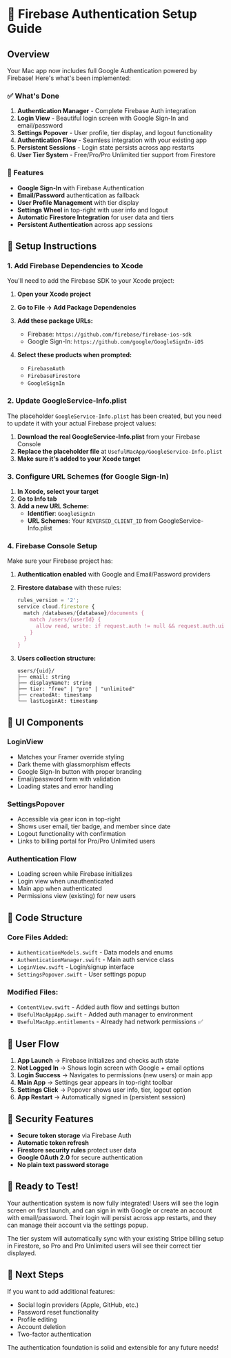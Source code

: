 # 🔐 Firebase Authentication Setup Guide

## Overview

Your Mac app now includes full Google Authentication powered by Firebase! Here's what's been implemented:

### ✅ What's Done

1. **Authentication Manager** - Complete Firebase Auth integration
2. **Login View** - Beautiful login screen with Google Sign-In and email/password
3. **Settings Popover** - User profile, tier display, and logout functionality  
4. **Authentication Flow** - Seamless integration with your existing app
5. **Persistent Sessions** - Login state persists across app restarts
6. **User Tier System** - Free/Pro/Pro Unlimited tier support from Firestore

### 🎯 Features

- **Google Sign-In** with Firebase Authentication
- **Email/Password** authentication as fallback
- **User Profile Management** with tier display
- **Settings Wheel** in top-right with user info and logout
- **Automatic Firestore Integration** for user data and tiers
- **Persistent Authentication** across app sessions

## 🚀 Setup Instructions

### 1. Add Firebase Dependencies to Xcode

You'll need to add the Firebase SDK to your Xcode project:

1. **Open your Xcode project**
2. **Go to File → Add Package Dependencies**
3. **Add these package URLs:**
   - Firebase: `https://github.com/firebase/firebase-ios-sdk`
   - Google Sign-In: `https://github.com/google/GoogleSignIn-iOS`

4. **Select these products when prompted:**
   - `FirebaseAuth`
   - `FirebaseFirestore` 
   - `GoogleSignIn`

### 2. Update GoogleService-Info.plist

The placeholder `GoogleService-Info.plist` has been created, but you need to update it with your actual Firebase project values:

1. **Download the real GoogleService-Info.plist** from your Firebase Console
2. **Replace the placeholder file** at `UsefulMacApp/GoogleService-Info.plist`
3. **Make sure it's added to your Xcode target**

### 3. Configure URL Schemes (for Google Sign-In)

1. **In Xcode, select your target**
2. **Go to Info tab**
3. **Add a new URL Scheme:**
   - **Identifier**: `GoogleSignIn`
   - **URL Schemes**: Your `REVERSED_CLIENT_ID` from GoogleService-Info.plist

### 4. Firebase Console Setup

Make sure your Firebase project has:

1. **Authentication enabled** with Google and Email/Password providers
2. **Firestore database** with these rules:
   ```javascript
   rules_version = '2';
   service cloud.firestore {
     match /databases/{database}/documents {
       match /users/{userId} {
         allow read, write: if request.auth != null && request.auth.uid == userId;
       }
     }
   }
   ```

3. **Users collection structure:**
   ```
   users/{uid}/
   ├── email: string
   ├── displayName?: string  
   ├── tier: "free" | "pro" | "unlimited"
   ├── createdAt: timestamp
   └── lastLoginAt: timestamp
   ```

## 🎨 UI Components

### LoginView
- Matches your Framer override styling
- Dark theme with glassmorphism effects
- Google Sign-In button with proper branding
- Email/password form with validation
- Loading states and error handling

### SettingsPopover  
- Accessible via gear icon in top-right
- Shows user email, tier badge, and member since date
- Logout functionality with confirmation
- Links to billing portal for Pro/Pro Unlimited users

### Authentication Flow
- Loading screen while Firebase initializes
- Login view when unauthenticated  
- Main app when authenticated
- Permissions view (existing) for new users

## 🔧 Code Structure

### Core Files Added:
- `AuthenticationModels.swift` - Data models and enums
- `AuthenticationManager.swift` - Main auth service class
- `LoginView.swift` - Login/signup interface
- `SettingsPopover.swift` - User settings popup

### Modified Files:
- `ContentView.swift` - Added auth flow and settings button
- `UsefulMacAppApp.swift` - Added auth manager to environment
- `UsefulMacApp.entitlements` - Already had network permissions ✅

## 🎯 User Flow

1. **App Launch** → Firebase initializes and checks auth state
2. **Not Logged In** → Shows login screen with Google + email options
3. **Login Success** → Navigates to permissions (new users) or main app
4. **Main App** → Settings gear appears in top-right toolbar
5. **Settings Click** → Popover shows user info, tier, logout option
6. **App Restart** → Automatically signed in (persistent session)

## 🔐 Security Features

- **Secure token storage** via Firebase Auth
- **Automatic token refresh** 
- **Firestore security rules** protect user data
- **Google OAuth 2.0** for secure authentication
- **No plain text password storage**

## 🎉 Ready to Test!

Your authentication system is now fully integrated! Users will see the login screen on first launch, and can sign in with Google or create an account with email/password. Their login will persist across app restarts, and they can manage their account via the settings popup.

The tier system will automatically sync with your existing Stripe billing setup in Firestore, so Pro and Pro Unlimited users will see their correct tier displayed.

## 🔄 Next Steps

If you want to add additional features:
- Social login providers (Apple, GitHub, etc.)
- Password reset functionality  
- Profile editing
- Account deletion
- Two-factor authentication

The authentication foundation is solid and extensible for any future needs!
